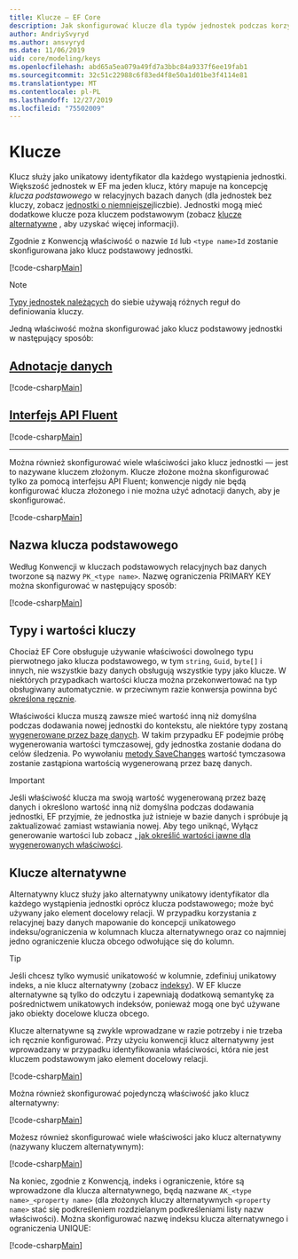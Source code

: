 ```yaml
---
title: Klucze — EF Core
description: Jak skonfigurować klucze dla typów jednostek podczas korzystania z Entity Framework Core
author: AndriySvyryd
ms.author: ansvyryd
ms.date: 11/06/2019
uid: core/modeling/keys
ms.openlocfilehash: abd65a5ea079a49fd7a3bbc84a9337f6ee19fab1
ms.sourcegitcommit: 32c51c22988c6f83ed4f8e50a1d01be3f4114e81
ms.translationtype: MT
ms.contentlocale: pl-PL
ms.lasthandoff: 12/27/2019
ms.locfileid: "75502009"
---
```

# <a name="keys"></a>Klucze

Klucz służy jako unikatowy identyfikator dla każdego wystąpienia jednostki. Większość jednostek w EF ma jeden klucz, który mapuje na koncepcję *klucza podstawowego* w relacyjnych bazach danych (dla jednostek bez kluczy, zobacz [jednostki o niemniejszej](xref:core/modeling/keyless-entity-types)liczbie). Jednostki mogą mieć dodatkowe klucze poza kluczem podstawowym (zobacz [klucze alternatywne](#alternate-keys) , aby uzyskać więcej informacji).

Zgodnie z Konwencją właściwość o nazwie `Id` lub `<type name>Id` zostanie skonfigurowana jako klucz podstawowy jednostki.

[!code-csharp[Main](../../../samples/core/Modeling/Conventions/KeyId.cs?name=KeyId&highlight=3,11)]

> [!NOTE]
> [Typy jednostek należących](xref:core/modeling/owned-entities) do siebie używają różnych reguł do definiowania kluczy.

Jedną właściwość można skonfigurować jako klucz podstawowy jednostki w następujący sposób:

## <a name="data-annotationstabdata-annotations"></a>[Adnotacje danych](#tab/data-annotations)

[!code-csharp[Main](../../../samples/core/Modeling/DataAnnotations/KeySingle.cs?name=KeySingle&highlight=3)]

## <a name="fluent-apitabfluent-api"></a>[Interfejs API Fluent](#tab/fluent-api)

[!code-csharp[Main](../../../samples/core/Modeling/FluentAPI/KeySingle.cs?name=KeySingle&highlight=4)]

***

Można również skonfigurować wiele właściwości jako klucz jednostki — jest to nazywane kluczem złożonym. Klucze złożone można skonfigurować tylko za pomocą interfejsu API Fluent; konwencje nigdy nie będą konfigurować klucza złożonego i nie można użyć adnotacji danych, aby je skonfigurować.

[!code-csharp[Main](../../../samples/core/Modeling/FluentAPI/KeyComposite.cs?name=KeyComposite&highlight=4)]

## <a name="primary-key-name"></a>Nazwa klucza podstawowego

Według Konwencji w kluczach podstawowych relacyjnych baz danych tworzone są nazwy `PK_<type name>`. Nazwę ograniczenia PRIMARY KEY można skonfigurować w następujący sposób:

[!code-csharp[Main](../../../samples/core/Modeling/FluentAPI/KeyName.cs?name=KeyName&highlight=5)]

## <a name="key-types-and-values"></a>Typy i wartości kluczy

Chociaż EF Core obsługuje używanie właściwości dowolnego typu pierwotnego jako klucza podstawowego, w tym `string`, `Guid`, `byte[]` i innych, nie wszystkie bazy danych obsługują wszystkie typy jako klucze. W niektórych przypadkach wartości klucza można przekonwertować na typ obsługiwany automatycznie. w przeciwnym razie konwersja powinna być [określona ręcznie](xref:core/modeling/value-conversions).

Właściwości klucza muszą zawsze mieć wartość inną niż domyślna podczas dodawania nowej jednostki do kontekstu, ale niektóre typy zostaną [wygenerowane przez bazę danych](xref:core/modeling/generated-properties). W takim przypadku EF podejmie próbę wygenerowania wartości tymczasowej, gdy jednostka zostanie dodana do celów śledzenia. Po wywołaniu [metody SaveChanges](/dotnet/api/Microsoft.EntityFrameworkCore.DbContext.SaveChanges) wartość tymczasowa zostanie zastąpiona wartością wygenerowaną przez bazę danych.

> [!Important]
> Jeśli właściwość klucza ma swoją wartość wygenerowaną przez bazę danych i określono wartość inną niż domyślna podczas dodawania jednostki, EF przyjmie, że jednostka już istnieje w bazie danych i spróbuje ją zaktualizować zamiast wstawiania nowej. Aby tego uniknąć, Wyłącz generowanie wartości lub zobacz [, jak określić wartości jawne dla wygenerowanych właściwości](../saving/explicit-values-generated-properties.md).

## <a name="alternate-keys"></a>Klucze alternatywne

Alternatywny klucz służy jako alternatywny unikatowy identyfikator dla każdego wystąpienia jednostki oprócz klucza podstawowego; może być używany jako element docelowy relacji. W przypadku korzystania z relacyjnej bazy danych mapowanie do koncepcji unikatowego indeksu/ograniczenia w kolumnach klucza alternatywnego oraz co najmniej jedno ograniczenie klucza obcego odwołujące się do kolumn.

> [!TIP]
> Jeśli chcesz tylko wymusić unikatowość w kolumnie, zdefiniuj unikatowy indeks, a nie klucz alternatywny (zobacz [indeksy](indexes.md)). W EF klucze alternatywne są tylko do odczytu i zapewniają dodatkową semantykę za pośrednictwem unikatowych indeksów, ponieważ mogą one być używane jako obiekty docelowe klucza obcego.

Klucze alternatywne są zwykle wprowadzane w razie potrzeby i nie trzeba ich ręcznie konfigurować. Przy użyciu konwencji klucz alternatywny jest wprowadzany w przypadku identyfikowania właściwości, która nie jest kluczem podstawowym jako element docelowy relacji.

[!code-csharp[Main](../../../samples/core/Modeling/Conventions/AlternateKey.cs?name=AlternateKey&highlight=12)]

Można również skonfigurować pojedynczą właściwość jako klucz alternatywny:

[!code-csharp[Main](../../../samples/core/Modeling/FluentAPI/AlternateKeySingle.cs?name=AlternateKeySingle&highlight=4)]

Możesz również skonfigurować wiele właściwości jako klucz alternatywny (nazywany kluczem alternatywnym):

[!code-csharp[Main](../../../samples/core/Modeling/FluentAPI/AlternateKeyComposite.cs?name=AlternateKeyComposite&highlight=4)]

Na koniec, zgodnie z Konwencją, indeks i ograniczenie, które są wprowadzone dla klucza alternatywnego, będą nazwane `AK_<type name>_<property name>` (dla złożonych kluczy alternatywnych `<property name>` stać się podkreśleniem rozdzielanym podkreśleniami listy nazw właściwości). Można skonfigurować nazwę indeksu klucza alternatywnego i ograniczenia UNIQUE:

[!code-csharp[Main](../../../samples/core/Modeling/FluentAPI/AlternateKeyName.cs?name=AlternateKeyName&highlight=5)]
